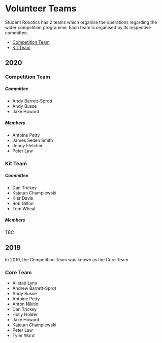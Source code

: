 # Volunteer Teams

Student Robotics has 2 teams which organise the operations regarding the wider competition programme. Each team is organised by its respective committee.

- [Competition Team](https://opsmanual.studentrobotics.org/annual-robotics-competition/competition-team)
- [Kit Team](https://opsmanual.studentrobotics.org/annual-robotics-competition/kit-team)

## 2020

### Competition Team

##### Committee

- Andy Barrett-Sprott
- Andy Busse
- Jake Howard

##### Members

- Antoine Petty
- James Seden Smith
- Jenny Fletcher
- Peter Law

### Kit Team

##### Committee

- Dan Trickey
- Kajetan Champlewski
- Kier Davis
- Rob Gilton
- Tom Wheal

##### Members

TBC

## 2019

In 2019, the Competition Team was known as the Core Team.

### Core Team

- Alistair Lynn
- Andrew Barrett-Sprot
- Andy Busse
- Antoine Petty
- Anton Nikitin
- Dan Trickey
- Holly Holder
- Jake Howard
- Kajetan Champlewski
- Peter Law
- Tyler Ward
